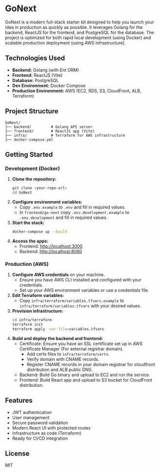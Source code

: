# GoNext

GoNext is a modern full-stack starter kit designed to help you launch your idea in production as quickly as possible. It leverages Golang for the backend, ReactJS for the frontend, and PostgreSQL for the database. The project is optimized for both rapid local development (using Docker) and scalable production deployment (using AWS infrastructure).

## Technologies Used

- **Backend:** Golang (with Ent ORM)
- **Frontend:** ReactJS (Vite)
- **Database:** PostgreSQL
- **Dev Environment:** Docker Compose
- **Production Environment:** AWS (EC2, RDS, S3, CloudFront, ALB, Terraform)

## Project Structure

```
GoNext/
├── backend/         # Golang API server
├── frontend/        # ReactJS app (Vite)
├── infra/           # Terraform for AWS infrastructure
├── docker-compose.yml
```

## Getting Started

### Development (Docker)

1. **Clone the repository:**
   ```sh
   git clone <your-repo-url>
   cd GoNext
   ```
2. **Configure environment variables:**
   - Copy `.env.example` to `.env` and fill in required values.
   - In `frontend/go-next` copy `.env.development.example` to `.env.development` and fill in required values.
3. **Start the stack:**
   ```sh
   docker-compose up --build
   ```
4. **Access the apps:**
   - Frontend: [http://localhost:3000](http://localhost:3000)
   - Backend: [http://localhost:8080](http://localhost:8080)

### Production (AWS)

1. **Configure AWS credentials** on your machine.
    - Ensure you have AWS CLI installed and configured with your credentials.
    - Set up your AWS environment variables or use a credentials file.
2. **Edit Terraform variables:**
   - Copy `infra/terraform/variables.tfvars.example` to `infra/terraform/variables.tfvars` with your desired values.
3. **Provision infrastructure:**
   ```sh
   cd infra/terraform
   terraform init
   terraform apply -var-file=variables.tfvars
   ```
4. **Build and deploy the backend and frontend:**
   - Certificate: Ensure you have an SSL certificate set up in AWS Certificate Manager (For external registrar domain).
     - Add certs files to `infra/terraform/certs`.
     - Verify domain with CNAME records.
     - Register CNAME records in your domain registrar for cloudfront distribution and ALB public DNS.
   - Backend: Build Go binary and upload to EC2 and run the service.
   - Frontend: Build React app and upload to S3 bucket for CloudFront distribution.

## Features
- JWT authentication
- User management
- Secure password validation
- Modern React UI with protected routes
- Infrastructure as code (Terraform)
- Ready for CI/CD integration

## License
MIT
